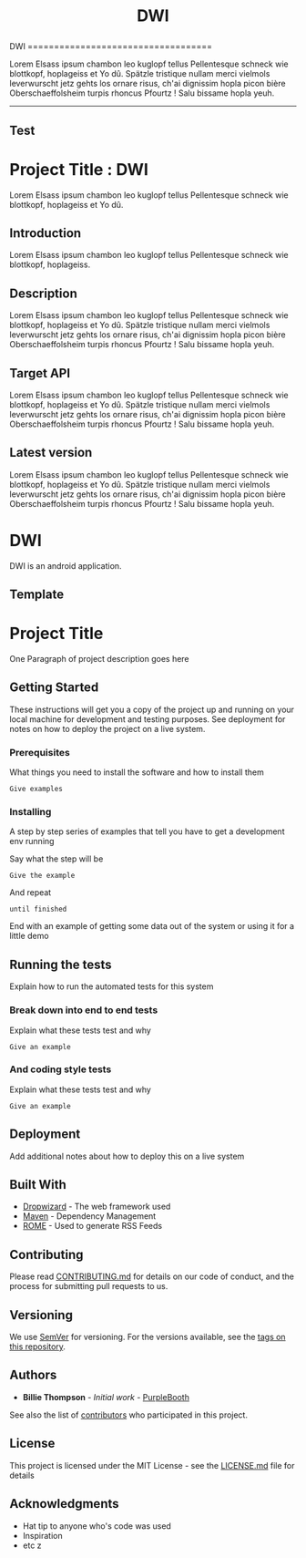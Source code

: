 
<H1><p align="center">DWI</p></H1>
DWI
===================================

Lorem Elsass ipsum chambon leo kuglopf tellus Pellentesque schneck wie blottkopf, hoplageiss et Yo dû. Spätzle tristique nullam merci vielmols leverwurscht jetz gehts los ornare risus, ch'ai dignissim hopla picon bière Oberschaeffolsheim turpis rhoncus Pfourtz ! Salu bissame hopla yeuh.

-------------
Test
-------------
# Project Title : DWI
Lorem Elsass ipsum chambon leo kuglopf tellus Pellentesque schneck wie blottkopf, hoplageiss et Yo dû.
## Introduction
Lorem Elsass ipsum chambon leo kuglopf tellus Pellentesque schneck wie blottkopf, hoplageiss.
## Description
Lorem Elsass ipsum chambon leo kuglopf tellus Pellentesque schneck wie blottkopf, hoplageiss et Yo dû. Spätzle tristique nullam merci vielmols leverwurscht jetz gehts los ornare risus, ch'ai dignissim hopla picon bière Oberschaeffolsheim turpis rhoncus Pfourtz ! Salu bissame hopla yeuh.
## Target API
Lorem Elsass ipsum chambon leo kuglopf tellus Pellentesque schneck wie blottkopf, hoplageiss et Yo dû. Spätzle tristique nullam merci vielmols leverwurscht jetz gehts los ornare risus, ch'ai dignissim hopla picon bière Oberschaeffolsheim turpis rhoncus Pfourtz ! Salu bissame hopla yeuh.
## Latest version
Lorem Elsass ipsum chambon leo kuglopf tellus Pellentesque schneck wie blottkopf, hoplageiss et Yo dû. Spätzle tristique nullam merci vielmols leverwurscht jetz gehts los ornare risus, ch'ai dignissim hopla picon bière Oberschaeffolsheim turpis rhoncus Pfourtz ! Salu bissame hopla yeuh.
# DWI
DWI is an android application.


Template
-------------
# Project Title

One Paragraph of project description goes here

## Getting Started

These instructions will get you a copy of the project up and running on your local machine for development and testing purposes. See deployment for notes on how to deploy the project on a live system.

### Prerequisites

What things you need to install the software and how to install them

```
Give examples
```

### Installing

A step by step series of examples that tell you have to get a development env running

Say what the step will be

```
Give the example
```

And repeat

```
until finished
```

End with an example of getting some data out of the system or using it for a little demo

## Running the tests

Explain how to run the automated tests for this system

### Break down into end to end tests

Explain what these tests test and why

```
Give an example
```

### And coding style tests

Explain what these tests test and why

```
Give an example
```

## Deployment

Add additional notes about how to deploy this on a live system

## Built With

* [Dropwizard](http://www.dropwizard.io/1.0.2/docs/) - The web framework used
* [Maven](https://maven.apache.org/) - Dependency Management
* [ROME](https://rometools.github.io/rome/) - Used to generate RSS Feeds

## Contributing

Please read [CONTRIBUTING.md](https://gist.github.com/PurpleBooth/b24679402957c63ec426) for details on our code of conduct, and the process for submitting pull requests to us.

## Versioning

We use [SemVer](http://semver.org/) for versioning. For the versions available, see the [tags on this repository](https://github.com/your/project/tags). 

## Authors

* **Billie Thompson** - *Initial work* - [PurpleBooth](https://github.com/PurpleBooth)

See also the list of [contributors](https://github.com/your/project/contributors) who participated in this project.

## License

This project is licensed under the MIT License - see the [LICENSE.md](LICENSE.md) file for details

## Acknowledgments

* Hat tip to anyone who's code was used
* Inspiration
* etc
z
